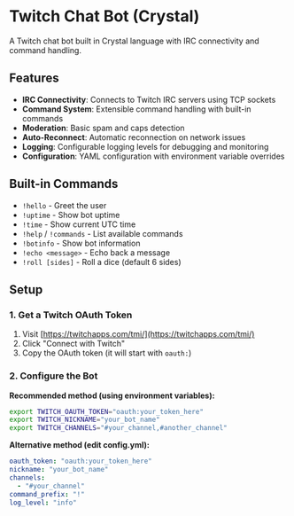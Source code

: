 # Twitch Chat Bot (Crystal)

A Twitch chat bot built in Crystal language with IRC connectivity and command handling.

## Features

- **IRC Connectivity**: Connects to Twitch IRC servers using TCP sockets
- **Command System**: Extensible command handling with built-in commands
- **Moderation**: Basic spam and caps detection
- **Auto-Reconnect**: Automatic reconnection on network issues
- **Logging**: Configurable logging levels for debugging and monitoring
- **Configuration**: YAML configuration with environment variable overrides

## Built-in Commands

- `!hello` - Greet the user
- `!uptime` - Show bot uptime
- `!time` - Show current UTC time
- `!help` / `!commands` - List available commands
- `!botinfo` - Show bot information
- `!echo <message>` - Echo back a message
- `!roll [sides]` - Roll a dice (default 6 sides)

## Setup

### 1. Get a Twitch OAuth Token

1. Visit [https://twitchapps.com/tmi/](https://twitchapps.com/tmi/)
2. Click "Connect with Twitch"
3. Copy the OAuth token (it will start with `oauth:`)

### 2. Configure the Bot

**Recommended method (using environment variables):**

```bash
export TWITCH_OAUTH_TOKEN="oauth:your_token_here"
export TWITCH_NICKNAME="your_bot_name"
export TWITCH_CHANNELS="#your_channel,#another_channel"
```

**Alternative method (edit config.yml):**

```yaml
oauth_token: "oauth:your_token_here"
nickname: "your_bot_name"
channels:
  - "#your_channel"
command_prefix: "!"
log_level: "info"
